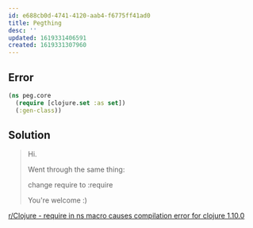 ```yaml
---
id: e688cb0d-4741-4120-aab4-f6775ff41ad0
title: Pegthing
desc: ''
updated: 1619331406591
created: 1619331307960
---
```


## Error

```clojure
(ns peg.core
  (require [clojure.set :as set])
  (:gen-class))
```

## Solution

> Hi.
>
> Went through the same thing:
>
>
>
> change require to :require
>
>
>
> You're welcome :)

[r/Clojure - require in ns macro causes compilation error for clojure 1.10.0](https://www.reddit.com/r/Clojure/comments/brsu4q/require_in_ns_macro_causes_compilation_error_for/)
